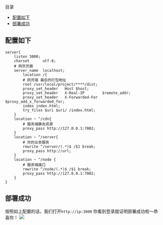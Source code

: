 <!-- START doctoc generated TOC please keep comment here to allow auto update -->
<!-- DON'T EDIT THIS SECTION, INSTEAD RE-RUN doctoc TO UPDATE -->
<div class="help-menu pos-f">目录</div>

- [配置如下](#%E9%85%8D%E7%BD%AE%E5%A6%82%E4%B8%8B)
- [部署成功](#%E9%83%A8%E7%BD%B2%E6%88%90%E5%8A%9F)

<!-- END doctoc generated TOC please keep comment here to allow auto update -->

## 配置如下
```
server{
	listen 3000;
	charset      utf-8;
	# 网页页面
	server_name  localhost;
        location /{
        # 网页端 最后的打包地址
		root /usr/local/project/****/dist;
		proxy_set_header   Host $host;
		proxy_set_header   X-Real-IP        $remote_addr;
		proxy_set_header   X-Forwarded-For  $proxy_add_x_forwarded_for;
		index index.html;
		try_files $uri $uri/ /index.html;
	}
	location ~ ^/cdn{
		# 服务端静态资源
		proxy_pass http://127.0.0.1:7002;
	}	
	location ~ ^/server{
		# 你的业务服务
		rewrite ^/server/(.*)$ /$1 break;
		proxy_pass http://url;
	}
	location ~ ^/node {
		# 服务端接口
		rewrite ^/node/(.*)$ /$1 break;
		proxy_pass http://127.0.0.1:7002;
	}
}
```

## 部署成功
按照如上配置的话，我们打开`http://ip:3000`
你看到登录就证明部署成功啦～恭喜你！
![](/node/docs-static/DeployNginx-1.jpg)

